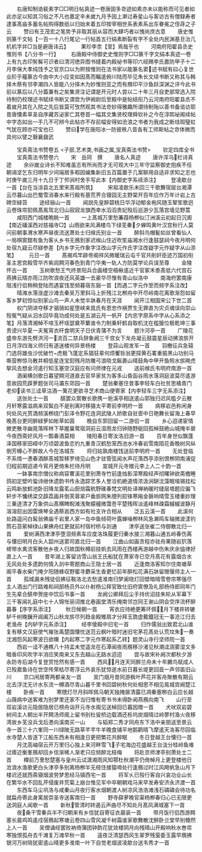 <!-- { "loadSidebar": true } -->
　　右唐知制诰裴素字□□明日帖真迹一卷唐固多竒迹如素亦未以能称而可见者如此亦足以知其习俗之不凡也嘉定辛未嵗九月予因上澣过寿星山与客访古有僧録寿者逮事髙庙多蓄名帖购得数纸以归始末着五印按宰相世系表素系出东眷冕之侄冔之子云
　　赞曰有王茂宏之笔势予非取其丽从容而大肆巧者以愧尚庶古意
　　唐史惟则篆千文帖【一百一十八行尾记一行帖首五行绢素断裂有字不全处内民渊基旦治几机机字并□当是避唐讳云】
　　果珍李柰【至】焉哉乎也
　　河南府阳翟县丞史惟则书【八分书一行】
　　右唐殿中侍御史史惟则字□□篆千字文绢本真迹一卷上有九古印髣髴可识者曰清河徳异图书缝着内殿袐书等印六经赐李氏嘉防甲子十二月李保大孝纯饯予之官京口以为赆按惟则在法书家以能篆名窦述书赋有曰心复世业阶乎籕篆古今由中大小应变如因髙而瞩逺俯川陆而毕见朱长文续书断又称其与韩择木蔡有邻李潮四人皆能八分择木为妙惟则亚之而有鴈印平沙鱼跃深渊之评今此书前以篆后以八分葢兼有之矣集贤注记谓是开元时人尝以二十年三月自吏部常选入院待制仍校理述书赋续书断又谓尝为伊阙尉后至殿中是帖结衔乃云河南府阳翟县丞不着嵗月其在入院之先后皆莫可攷然观其书法竒妙得雅趣所谓待制殆以善书备谘访耶昔唐懐素草圣自序藏苏泌家亡其卷首一幅其文集贤校理舜钦补之今在淳熙袐阁续帖中字态如出一手几不可辨今此帖亦不存前幅安得如沧浪之书者为我成之断珪瑕璧虹气犹在顾亦可宝也已
　　赞曰学在唐阳冰一防彼秩八音各有工师斯帖之竒体微而具何以譬之磬襄鼗武



　　宝真斋法书赞卷五
<子部,艺术类,书画之属,宝真斋法书赞>
　　钦定四库全书
　　宝真斋法书赞卷六
　　宋　岳珂　撰
　　唐名人真迹
　　唐许浑乌栏诗真迹
　　余丱嵗业诗长不知难虽志有所尚而才无可观大中三年守监察御史抱疾不任朝谒坚乞东归明年少间端居多暇因编集新旧五百篇置于几案聊用自适非求知之志也时庚午嵗三月十九日于丁夘涧村舍手写此本【内御史字系续添注】
　　登凌歊台一首【台在当涂县北五里宋髙祖所筑】
　　宋祖凌歊乐未回三千歌舞宿层台湘潭云尽暮山出巴蜀雪消春水来行殿有基荒荠合寝园无主野棠开百年应作万年计岩上古碑空緑苔
　　途经骊山一首
　　闻説先皇醉碧桃日华浮动郁金袍风随玉辇笙歌迥云卷珠帘劎佩髙鳯驾北归山寂寂龙旗西幸水滔滔贵妃殁后巡游少瓦落宫墙见野蒿
　　咸阳西门城楼晩眺一首
　　一上髙城万里愁蒹葭杨栁似汀洲溪云初起日沉阁【南近磻溪西对慈福寺□】山雨欲来风满楼鸟下绿芜秦夕蝉鸣黄叶汉宫秋行人莫问前朝事渭水寒声昼夜流送萧处士归缑氏别业一首
　　醉斜鸟帽髪如丝曾看仙人一局棋賔舘有鱼为客乆乡书无鴈到家迟缑山住近吹笙庙湘水行逢鼓瑟祠今夜月明何处宿九嶷云尽緑参差【内乡字元作象字注改山字元作氏字注改嶷字元作疑字从山添笔】
　　元日一首
　　髙揭鸡竿辟帝阍祥风微暖瑞云屯千官共削奸臣迹万国初衔圣主恩宫殿雪华齐紫闾闗河春色到青门华夷一轨人方防莫学论兵误至尊
　　金陵怀古一首
　　玉树歌愁王气终景阳兵合画楼空梧楸逺近千官冢禾黍髙低六代宫石燕拂云晴亦雨江防吹浪夜还风英雄一去豪华尽惟有青山似洛中
　　南海府罢南康阻浅行侣稍稍登陆而遇宴饯至频暮宿东谿一首【而遇二字元作至而频字系注改】
　　晴滩水落涨虚沙滩去秦吴万里斜马上折残江北栁舟中开尽岭南花离歌渐怨如留客乡梦初惊似别家山鸟一声人未觉半牀春月在天涯
　　闻开江相国宋公下世二首
　　权门阴进夺移才骃骑如星堕峡来晁氏有恩忠作祸贾生无罪直为灾贞魂误向崇山殁冤气疑从汨水回毕竟功成何处是五湖云月一帆开【内忠字原系中字从心系添之笔】月落清湘棹不喧玉杯瑶瑟奠苹蘩谁令力制乗轩鹤自取机沈在槛猨位极乾坤三事贵谤兴华夏一夫冤宵衣旰食明天子日伏青蒲不为言
　　题汴河亭一首
　　广陵花盛帝东游先劈洪河一流百二禁兵辞象阙三千宫女下龙舟凝云鼓震星辰动拂浪旂开日月浮四海义师归有道迷楼何异景杨楼
　　登蒜山观发军一首
　　羽檄征兵急辕门选将雄虫沙忧破竹虎极飞蓬定系猖狂辈何烦矍铄翁更探黄石畧重振黑山功别马嘶营栁惊乌散井桐低星连宝劎残月防雕弓浪晓戈鋋裹山晴鼓角中甲开鱼照水旂飏虎挐风去想金河逺行知玉塞空汉庭应有问师律在元戎
　　送前缑氏韦明府南游一首
　　酒阑横剑歌日暮望闗河道直去官早家贫为客多山昏函谷雨水落洞庭波莫尽逺游意故园荒薜萝题张司马灞东郊园一首
　　楚翁秦塞住昔事李轻车白社贫思橘青门老仰读书三迳草沽酒一篱花更欲寻芝术商山便寄家【内李轻车三字无系添注】
　　送张处士一首
　　醼罢众賔散长歌携一巵溪亭相送逺山郭独归迟风槛夕云散月轩寒露滋病来双鬓白不是别离时移摄太平寄前李明府一首
　　病移岩邑称闲身何处风光贳酒频溪栁绕门彭泽令野花连洞武陵人娇歌自驻壸中日艳舞长留海上春早晚髙台更同醉緑萝如帐草如茵
　　晚自东郭回留一二游侣一首
　　乡心迢递宦情微吏散寻幽竟落晖林下草腥巢鹭宿洞前云湿雨龙归钟随野艇回孤棹鼓絶山城掩半扉今夜西斋好风月一瓢春酒莫相
　　陵阳春日寄汝洛旧游一首
　　百年身世似飘蓬泽国移家田嶂中万顷碧波鱼恋钓九重青汉鹤愁笼西池水冷春岩雪南陌花香晚树风纵倒芳樽心不醉故人今在洛城东
　　将归姑孰南楼饯送前李明府一首
　　无处登临不系情一慿春酒醉髙城暂移罗绮见山色才驻管弦闻水声花落西亭添别恨栁阴南浦促归程前期迢递今宵月更倚朱栏待月明
　　宣城开元寺赠元李上人二十韵一首
　　一鉢事南宗僧仪称病容曹溪花里别萧寺竹前逢烛影深寒殿经声彻曙钟欲斋檐睡鸽初定壁吟蛩诗继休遗韵书传永逸踪艺多人誉冾机絶道情浓汲涧缾沈藻眠堦锡挂松云鸣新放鹤池卧旧降龙露茗山厨焙霜秔野碓春梵文明处译禅衲暖时缝层塔题应徧飞轩步不慵绣梁交薜荔画井倒芙蓉翠户垂旂网朱牕列劎锋寒飚金磬响晴雪玉楼重妙理三乗逹清才万象供山髙横睥睨滩浅聚艨艟微霭苍平楚残晖淡逺峰林疎霜槭槭波静月溶溶劎出因雷焕琴全遇蔡邕西方如有社支许合相从
　　泛五云溪一首
　　此溪何处路遥问白髯翁佛庙千岩里人家一岛中鱼倾荷叶露蝉噪栁林风急濑鸣车轴微波漾钓筒石苔萦棹绿山果拂舟红更就前村宿村桥与剡通
　　津亭送张崔二侍御散北归一首
　　爱树满西津津亭堕泪频素车应度洛珠履更归秦水接三湘暮山通五岭春伤离与懐旧明月白头人韶州送窦司直北归一首
　　江曲山如画贪程亦驻舟果随岩狖落槎带水禽流客散他乡夜人归故国秋樽前挂帆去风雨在西楼再游越中伤朱庆余恊律好直上人一首
　　昔年湖上客留访雪山翁王氏船犹在萧家寺已空月髙花有露烟合水无风处处多遗韵何情入剡中寄题商山王隐士居一首
　　近逢商洛客知尔住南塘草阁平春水柴门掩夕阳随蜂収野蜜寻麝采生香更忆前年醉松花满石牀留赠偃师主人一首
　　孤城漏未残徒侣拂征鞍洛北去愁逺淮南归梦阑晓灯回壁暗晴雪卷帘寒强尽主人酒出门行路难和祠部杨员外以仆射杨公拜官致仕旧府賔僚及礼部杨侍郎同年门生先辈合醼申贺座中饮后书事一首
　　龙阙公卿拜后尘手持优诏挂朱轮从军幕下三千客闻礼庭中七十人锦怅丽词推北巷画堂清乐掩南邻岂同王谢山阴会空序流杯醉暮春【序字系添注】
　　秋日候朝一首
　　宵衣应待絶更筹环佩月下楼井转辘轳千树晚鏁开阊阖万山秋龙旂尽列趋金殿雉扇才分拜玉旒虚戴鐡冠无一事沧江归去老渔舟【内轳字元系添注】
　　经李倰殿中旧宅一首
　　归作儒翁出致君北山谁复有移文汉庭使气摧张禹楚国懐忧送范云枫叶暗时迷旧宅茅花髙处认荒坟朱一奏沈湘怨风起寒波日欲曛【内起寒二字元作寒起系乙转】题灵山寺行坚师院一首
　　西岩一迳不通樵八十持盂未觉遥龙在石潭闻夜雨鴈移沙渚见秋潮迳涵雾湿文多暗香印风吹字半消应笑南来又东去越山无路水迢迢
　　尝与故宋补阙次都秋夕游永防寺后湖今复登赏怆然有感一首
　　西风月连天同醉兰舟未十年鵩鸟赋成人已殁嘉鱼诗在世空传荣枯尽寄浮云外哀乐犹惊逝水前日暮长堤更回首一声邻笛旧山川
　　京口闲居寄两都亲友一首
　　吴门烟月昔同游枫叶芦花并客舟聚散有期云北去浮沈无计水东流一樽酒尽青山暮千里书回碧树秋何处相思不相见鳯城宫阙楚江楼
　　卧疾一首
　　寒牕灯尽月斜晖佩马朝天独掩扉清露已凋秦塞栁白云应长越山薇病中送客难为别梦里还家不当归惟有寄书书未得卧闻燕鴈向南飞
　　山行至双岩溪访元隐居隐居已榜舟诣开元寺水阁见送棹回已暮因赠一首
　　犬吠双岩碧树间主人朝出半开闗汤师阁上留书别杜叟桥边载酒还栎坞炭烟晴过岭蓼村渔火夜移湾故乡芜没兵戈后慿向溪南买一山
　　与韬郑二秀才同舟东下洛中亲朋送至景云寺一首三十六峯同一川绿陂无路草芊芊牛羊晚食铺平地鹅鹳晴飞摩逺天洛客尽回临水寺楚人皆逐下江船东西未有相逢日更把繁花共醉眠
　　冬日登越王台懐归一首
　　月沈高岫宿云开万里归心独上来河畔雪飞子宅海边花盛越王台泷分桂岭鱼难过瘴近衡峯鴈却回乡信渐稀人渐老只应频醉北枝梅
　　将赴京师津亭别萧处士二首
　　樽前万里愁楚塞与皇州云试潇湘雨风知鄠杜秋潮平仍倚棹月上更登楼他日沧浪水渔歌更白头津亭多别离杨栁半无枝住接猿啼处行逢鴈过时江风飏帆急山月下楼迟还就西斋寝烟波劳梦思经马镇西宅一首
　　将军乆已殁行客自兴哀功业山长在繁华水不回乱芹侵废井荒菊上崩台惟见军中卒朝朝戏马来早发寿安济永济渡一首
　　东西车马尘巩洛与咸秦山月夜行客水烟朝渡人树凉风浩浩滩浅石磷磷会待功名就扁舟寄此身寓居崇圣寺送客南归一首
　　野寺薛萝晚官渠杨栁春归心已无限更送洞庭人闻歌一首
　　新秋管清时转遏云声曲尽不知处月髙风满城塞下一首
　　夜桑干雪秦兵半不归朝来有乡信犹自寄征衣晨装一首
　　带月饭行侣西游闗塞长晨鸡鸣逺戍宿鴈起寒塘云卷四山雪风凝千树霜谁家歌舞散沈醉卧兰堂早别翛然上人一首
　　吴僧诵经罢败衲倚蒲团钟韵花犹敛楼阴月向残晴山开殿响秋水巻帘寒独恨孤舟去千滩复万滩早秋一首
　　遥夜泛清瑟西风生翠罗残萤委玉露早鴈拂银河万树晓犹密逺山晴更多淮南一叶下自觉老烟波凌歊台送韦秀才一首

